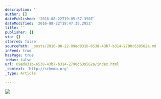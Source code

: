 ```yaml
---
description: ''
author: []
datePublished: '2016-08-22T19:05:57.350Z'
dateModified: '2016-08-22T18:47:35.295Z'
title: ''
publisher: {}
via: {}
starred: false
sourcePath: _posts/2016-08-22-09ed831b-6538-43b7-b314-2790c639562a.md
inFeed: true
hasPage: true
inNav: false
url: 09ed831b-6538-43b7-b314-2790c639562a/index.html
_context: 'http://schema.org'
_type: Article

---
```

![](https://the-grid-user-content.s3-us-west-2.amazonaws.com/75a1c130-2942-4942-b415-596daace3eaf.jpg)